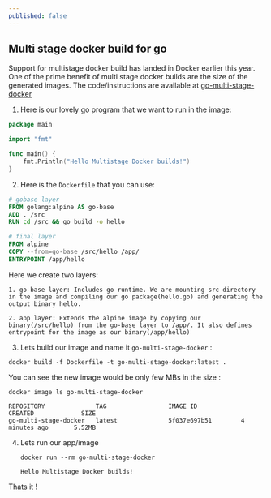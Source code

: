 ```yaml
---
published: false
---
```

## Multi stage docker build for go
Support for multistage docker build has landed in Docker earlier this year. One of the prime benefit of multi stage docker builds are the size of the generated images. The code/instructions are available at [go-multi-stage-docker](https://github.com/dharmeshkakadia/go-multi-stage-docker)

1. Here is our lovely go program that we want to run in the image:

  ```go
  package main

  import "fmt"

  func main() {
      fmt.Println("Hello Multistage Docker builds!")
  }

  ```

2. Here is the `Dockerfile` that you can use:

  ```Dockerfile
  # gobase layer
  FROM golang:alpine AS go-base
  ADD . /src
  RUN cd /src && go build -o hello

  # final layer
  FROM alpine
  COPY --from=go-base /src/hello /app/
  ENTRYPOINT /app/hello
  ```

  Here we create two layers:
  
    1. go-base layer: Includes go runtime. We are mounting src directory in the image and compiling our go package(hello.go) and generating the output binary hello.
    
    2. app layer: Extends the alpine image by copying our binary(/src/hello) from the go-base layer to /app/. It also defines entrypoint for the image as our binary(/app/hello)

3. Lets build our image and name it `go-multi-stage-docker` :

  ```
  docker build -f Dockerfile -t go-multi-stage-docker:latest .
  ```
  
  You can see the new image would be only few MBs in the size :

  ```
  docker image ls go-multi-stage-docker
  
  REPOSITORY              TAG                 IMAGE ID            CREATED             SIZE
  go-multi-stage-docker   latest              5f037e697b51        4 minutes ago       5.52MB
  ```

4. Lets run our app/image
	
    ```
    docker run --rm go-multi-stage-docker
    
    Hello Multistage Docker builds!
    ```
    
Thats it !    